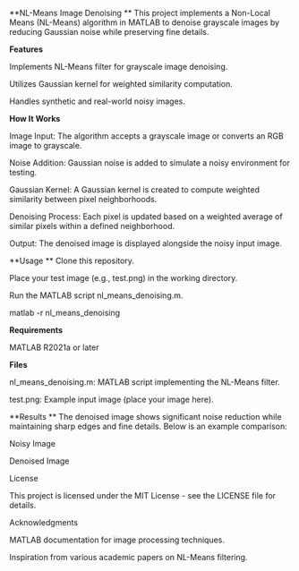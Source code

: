 **NL-Means Image Denoising
**
This project implements a Non-Local Means (NL-Means) algorithm in MATLAB to denoise grayscale images by reducing Gaussian noise while preserving fine details.

**Features**

Implements NL-Means filter for grayscale image denoising.

Utilizes Gaussian kernel for weighted similarity computation.

Handles synthetic and real-world noisy images.

**How It Works**

Image Input: The algorithm accepts a grayscale image or converts an RGB image to grayscale.

Noise Addition: Gaussian noise is added to simulate a noisy environment for testing.

Gaussian Kernel: A Gaussian kernel is created to compute weighted similarity between pixel neighborhoods.

Denoising Process: Each pixel is updated based on a weighted average of similar pixels within a defined neighborhood.

Output: The denoised image is displayed alongside the noisy input image.

**Usage
**
Clone this repository.

Place your test image (e.g., test.png) in the working directory.

Run the MATLAB script nl_means_denoising.m.

matlab -r nl_means_denoising

**Requirements**

MATLAB R2021a or later

**Files**

nl_means_denoising.m: MATLAB script implementing the NL-Means filter.

test.png: Example input image (place your image here).

**Results
**
The denoised image shows significant noise reduction while maintaining sharp edges and fine details. Below is an example comparison:

Noisy Image

Denoised Image







License

This project is licensed under the MIT License - see the LICENSE file for details.

Acknowledgments

MATLAB documentation for image processing techniques.

Inspiration from various academic papers on NL-Means filtering.

